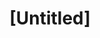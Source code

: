 ---
pid: MP144
title: "[Untitled]"
location_transcription: South Philly 5th and Oregon
zipcode: '19148'
outside_phl: 
neighborhood: Whitman,Pennsport,South Philadelphia
age: '43'
age_range: 40-49
instagram: 
image_file_name: MP_144.jpg
proposal_transcription: Monument describing history of public transit including railroads,
  subway, trolleys, south phila
topic: History,Philadelphia
topic_summary: 0, 0
type: Sculpture Statue
keywords_other: 
credit: Anthony
image_labels: 
twitter: 
facebook: 
permalink: "/monuments/mp144/"
layout: item-page
---